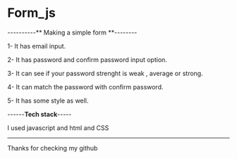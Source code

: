 # Form_js
----------** Making a simple form **--------


1- It has email input.

2- It has password and confirm password input option.

3- It can see if your password strenght is weak , average or strong.

4- It can match the password with confirm password.

5- It has some style as well.

------**Tech stack**-----

I used javascript and html and CSS 

------
Thanks for checking my github
